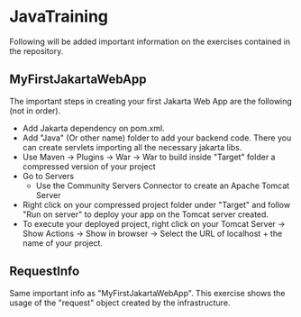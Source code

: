 # JavaTraining
Following will be added important information on the exercises contained in the repository.

## MyFirstJakartaWebApp
The important steps in creating your first Jakarta Web App are the following (not in order).
* Add Jakarta dependency on pom.xml.
* Add "Java" (Or other name) folder to add your backend code. There you can create servlets importing all the necessary jakarta libs.
* Use Maven -> Plugins -> War -> War to build  inside "Target" folder a compressed version of your project
* Go to Servers
  * Use the Community Servers Connector to create an Apache Tomcat Server
* Right click on your compressed project folder under "Target" and follow "Run on server" to deploy your app on the Tomcat server created.
* To execute your deployed project, right click on your Tomcat Server -> Show Actions -> Show in browser -> Select the URL of localhost + the name of your project.

## RequestInfo
Same important info as "MyFirstJakartaWebApp". This exercise shows the usage of the "request" object created by the infrastructure.


